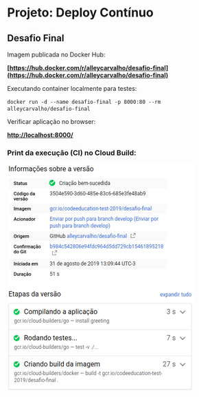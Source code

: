 # Projeto: Deploy Contínuo

## Desafio Final
Imagem publicada no Docker Hub:

**[https://hub.docker.com/r/alleycarvalho/desafio-final](https://hub.docker.com/r/alleycarvalho/desafio-final)**

Executando container localmente para testes:
```
docker run -d --name desafio-final -p 8000:80 --rm alleycarvalho/desafio-final
```

Verificar aplicação no browser:

**[http://localhost:8000/](http://localhost:8000/)**

### Print da execução (CI) no Cloud Build:
![CI](/desafio-final-ci.png)
